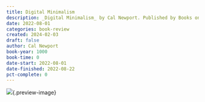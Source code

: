 ```yaml
---
title: Digital Minimalism
description: _Digital Minimalism_ by Cal Newport. Published by Books on Tape, with ISBN 9780525643555.0. Read on 2022-08-01
date: 2022-08-01
categories: book-review
created: 2024-02-03
draft: false
author: Cal Newport
book-year: 1000
book-time: 0
date-start: 2022-08-01
date-finished: 2022-08-22
pct-complete: 0
---
```


![](https://img3.od-cdn.com/ImageType-100/1191-1/{B606F2D5-1645-44A6-B6C1-3DD4602E3A3A}Img100.jpg){.preview-image}